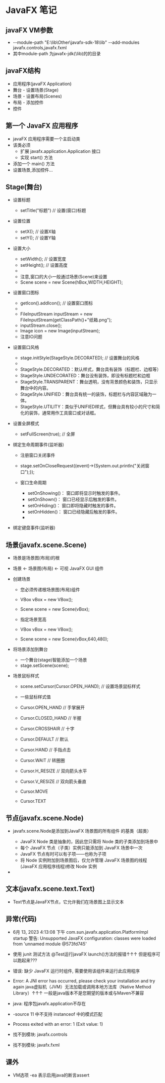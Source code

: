 # JavaFX 笔记
## javaFX VM参数
 * --module-path "E:\lib\Other\javafx-sdk-18\lib" --add-modules javafx.controls,javafx.fxml
 * 其中module-path 为javafx-jdk(\lib)的的目录

## javaFX结构
 * 应用程序(javaFX Application)
 * 舞台 - 设置场景(Stage)
 * 场景 - 设置布局(Scenes)
 * 布局 - 添加控件
 * 控件

## 第一个 JavaFX 应用程序
 * javaFX 应用程序需要一个主启动类
 * 该类必须
     * 扩展 javafx.application.Application 接口
     * 实现 start() 方法
 * 添加一个 main() 方法
 * 设置场景,添加控件...

## Stage(舞台)
 * 设置标题
     * setTitle("标题") // 设置(窗口)标题
 * 设置位置
     * setX(); // 设置X轴
     * setY(); // 设置Y轴
 * 设置大小
     * setWidth();  // 设置宽度
     * setHeight(); // 设置高度
     *
     * 注意,窗口的大小一般通过场景(Scene)来设置
     * Scene scene = new Scene(hBox,WIDTH,HEIGHT);

 * 设置窗口图标
     * getIcon().addIcon(); // 设置窗口图标
     *
     * FileInputStream inputStream = new FileInputStream(getClassPath()+"纸箱.png");
     * inputStream.close();
     * Image icon = new Image(inputStream);
     * 注意IO问题
 * 设置窗口风格
     * stage.initStyle(StageStyle.DECORATED); // 设置舞台的风格
     *
     * StageStyle.DECORATED：默认样式，舞台具有装饰（标题栏、边框等）
     * StageStyle.UNDECORATED：舞台没有装饰，即没有标题栏和边框
     * StageStyle.TRANSPARENT：舞台透明，没有背景颜色和装饰，只显示舞台中的内容。
     * StageStyle.UNIFIED：舞台具有统一的装饰，标题栏与内容区域融为一体。
     * StageStyle.UTILITY：类似于UNIFIED样式，但舞台具有较小的尺寸和简化的装饰，通常用作工具窗口或对话框。
 * 设置全屏模式
     * setFullScreen(true); // 全屏
 * 绑定生命周期事件(监听器)
     * 注册窗口关闭事件
     * stage.setOnCloseRequest((event)->{System.out.println("关闭窗口");});

     * 窗口生命周期
         * setOnShowing()：  窗口即将显示时触发的事件。
         * setOnShown()：    窗口已经显示后触发的事件。
         * setOnHiding()：   窗口即将隐藏时触发的事件。
         * setOnHidden()：   窗口已经隐藏后触发的事件。
         *
 * 绑定键盘事件(监听器)

## 场景(javafx.scene.Scene)
 * 场景是场景图(布局)的根
 * 场景 <- 场景图(布局) <- 可视 JavaFX GUI 组件

 * 创建场景
     * 您必须传递根场景图(布局)组件
     * VBox vBox = new VBox();
     * Scene scene = new Scene(vBox);

     * 指定场景宽高
     * VBox vBox = new VBox();
     * Scene scene = new Scene(vBox,640,480);

 * 将场景添加到舞台
     * 一个舞台(stage)智能添加一个场景
     * stage.setScene(scene);

 * 场景鼠标样式
     * scene.setCursor(Cursor.OPEN_HAND); // 设置场景鼠标样式

     * 一些鼠标样式值
     * Cursor.OPEN_HAND     // 手掌展开
     * Cursor.CLOSED_HAND   // 半握
     * Cursor.CROSSHAIR     // 十字
     * Cursor.DEFAULT       // 默认
     * Cursor.HAND          // 手指点击
     * Cursor.WAIT          // 转圈圈
     * Cursor.H_RESIZE      // 双向箭头水平
     * Cursor.V_RESIZE      // 双向箭头垂直
     * Cursor.MOVE
     * Cursor.TEXT

## 节点(javafx.scene.Node)
 * javafx.scene.Node是添加到JavaFX 场景图的所有组件 的基类（超类）
     * JavaFX Node 类是抽象的，因此您只需将 Node 类的子类添加到场景中
     * 每个 JavaFX 节点（子类）实例只能添加到 JavaFX 场景中一次
     * JavaFX 节点有时可以有子项——也称为子项
     * 将 Node 实例附加到场景图后，仅允许管理 JavaFX 场景图的线程(JavaFX 应用程序线程)修改 Node 实例

 *

## 文本(javafx.scene.text.Text)
 * Text节点是JavaFX节点，它允许我们在场景图上显示文本

## 异常(代码)
 * 6月 13, 2023 4:13:08 下午 com.sun.javafx.application.PlatformImpl startup
   警告: Unsupported JavaFX configuration: classes were loaded from 'unnamed module @573fd745'
 * 使用 junit 测试方法 @Test运行javaFX launch()方法的报错↑↑↑ 但是程序可以跑起来???

 * 错误: 缺少 JavaFX 运行时组件, 需要使用该组件来运行此应用程序

 * Error: A JNI error has occurred, please check your installation and try again
   java虚拟机（JVM）无法加载或调用本地方法库（Native Method Library）↑↑↑
   一般是java版本不是您期望的版本或与Maven不兼容
 * java: 程序包javafx.application不存在

 * -source 11 中不支持 instanceof 中的模式匹配
 * Process exited with an error: 1 (Exit value: 1)
 * 找不到模块: javafx.controls
 * 找不到模块: javafx.fxml

## 课外
 * VM选项 -ea 表示启用java的断言assert
